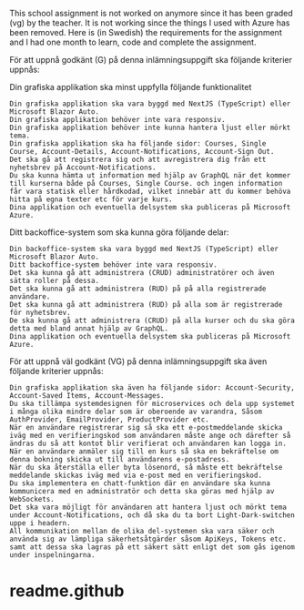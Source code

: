 This school assignment is not worked on anymore since it has been graded (vg) by the teacher. It is not working since the things I used with Azure has been removed. Here is (in Swedish) the requirements for the assignment and I had one month to learn, code and complete the assignment. 

För att uppnå godkänt (G) på denna inlämningsuppgift ska följande kriterier uppnås:

Din grafiska applikation ska minst uppfylla följande funktionalitet

    Din grafiska applikation ska vara byggd med NextJS (TypeScript) eller Microsoft Blazor Auto.
    Din grafiska applikation behöver inte vara responsiv.
    Din grafiska applikation behöver inte kunna hantera ljust eller mörkt tema.
    Din grafiska applikation ska ha följande sidor: Courses, Single Course, Account-Details, Account-Notifications, Account-Sign Out.
    Det ska gå att registrera sig och att avregistrera dig från ett nyhetsbrev på Account-Notifications.
    Du ska kunna hämta ut information med hjälp av GraphQL när det kommer till kurserna både på Courses, Single Course. och ingen information får vara statisk eller hårdkodad, vilket innebär att du kommer behöva hitta på egna texter etc för varje kurs.
    Dina applikation och eventuella delsystem ska publiceras på Microsoft Azure.


Ditt backoffice-system som ska kunna göra följande delar:

    Din backoffice-system ska vara byggd med NextJS (TypeScript) eller Microsoft Blazor Auto.
    Ditt backoffice-system behöver inte vara responsiv.
    Det ska kunna gå att administrera (CRUD) administratörer och även sätta roller på dessa.
    Det ska kunna gå att administrera (RUD) på på alla registrerade användare.
    Det ska kunna gå att administrera (RUD) på alla som är registrerade för nyhetsbrev.
    De ska kunna gå att administrera (CRUD) på alla kurser och du ska göra detta med bland annat hjälp av GraphQL.
    Dina applikation och eventuella delsystem ska publiceras på Microsoft Azure.


För att uppnå väl godkänt (VG) på denna inlämningsuppgift ska även följande kriterier uppnås:

    Din grafiska applikation ska även ha följande sidor: Account-Security, Account-Saved Items, Account-Messages.
    Du ska tillämpa systemdesignen för microservices och dela upp systemet i många olika mindre delar som är oberoende av varandra, Såsom AuthProvider, EmailProvider, ProductProvider etc.
    När en användare registrerar sig så ska ett e-postmeddelande skicka iväg med en verifieringskod som användaren måste ange och därefter så ändras du så att kontot blir verifierat och användaren kan logga in.
    När en användare anmäler sig till en kurs så ska en bekräftelse om denna bokning skicka ut till användarens e-postadress.
    När du ska återställa eller byta lösenord, så måste ett bekräftelse meddelande skickas iväg med via e-post med en verifieringskod.
    Du ska implementera en chatt-funktion där en användare ska kunna kommunicera med en administratör och detta ska göras med hjälp av WebSockets.
    Det ska vara möjligt för användaren att hantera ljust och mörkt tema under Account-Notifications, och då ska du ta bort Light-Dark-switchen uppe i headern.
    All kommunikation mellan de olika del-systemen ska vara säker och använda sig av lämpliga säkerhetsåtgärder såsom ApiKeys, Tokens etc. samt att dessa ska lagras på ett säkert sätt enligt det som gås igenom under inspelningarna.
# readme.github
